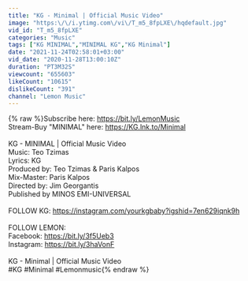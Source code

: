 ```yaml
---
title: "KG - Minimal | Official Music Video"
image: "https:\/\/i.ytimg.com\/vi\/T_m5_8fpLXE\/hqdefault.jpg"
vid_id: "T_m5_8fpLXE"
categories: "Music"
tags: ["KG MINIMAL","MINIMAL KG","KG Minimal"]
date: "2021-11-24T02:58:01+03:00"
vid_date: "2020-11-28T13:00:10Z"
duration: "PT3M32S"
viewcount: "655603"
likeCount: "10615"
dislikeCount: "391"
channel: "Lemon Music"
---
```

{% raw %}Subscribe here: <a rel="nofollow" target="blank" href="https://bit.ly/LemonMusic">https://bit.ly/LemonMusic</a><br />Stream-Buy &quot;MINIMAL&quot; here: <a rel="nofollow" target="blank" href="https://KG.lnk.to/Minimal">https://KG.lnk.to/Minimal</a><br /><br />KG - MINIMAL | Official Music Video<br />Music: Teo Tzimas<br />Lyrics: KG<br />Produced by: Teo Tzimas &amp; Paris Kalpos<br />Mix-Master: Paris Kalpos<br />Directed by: Jim Georgantis<br />Published by MINOS EMI-UNIVERSAL<br /><br />FOLLOW KG: <a rel="nofollow" target="blank" href="https://instagram.com/yourkgbaby?igshid=7en629iqnk9h">https://instagram.com/yourkgbaby?igshid=7en629iqnk9h</a><br /><br />FOLLOW LEMON:<br />Facebook: <a rel="nofollow" target="blank" href="https://bit.ly/3f5Ueb3">https://bit.ly/3f5Ueb3</a><br />Instagram: <a rel="nofollow" target="blank" href="https://bit.ly/3haVonF">https://bit.ly/3haVonF</a><br /><br />KG - Minimal | Official Music Video<br />#KG #Minimal #Lemonmusic{% endraw %}

